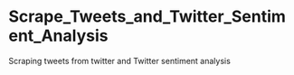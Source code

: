 # Scrape_Tweets_and_Twitter_Sentiment_Analysis
Scraping tweets from twitter and Twitter sentiment analysis
